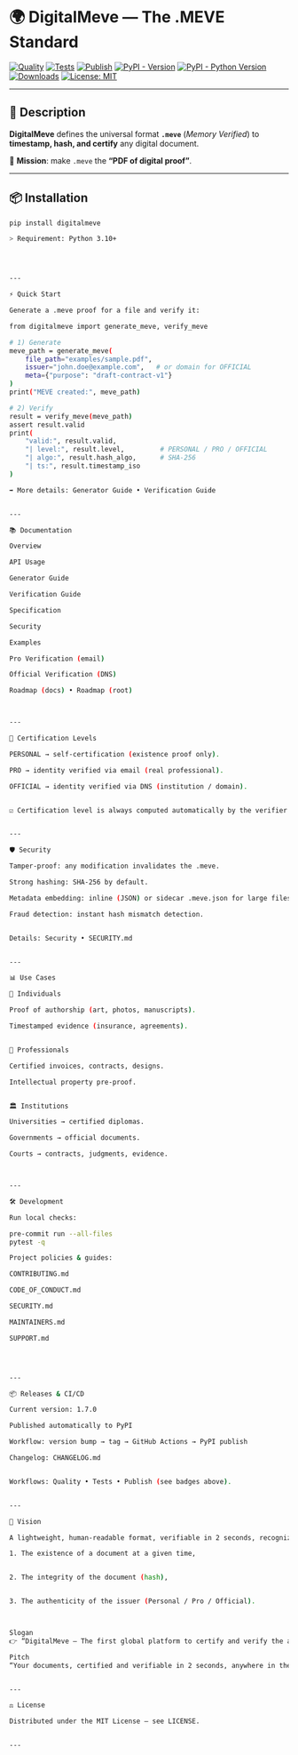 
# 🌍 DigitalMeve — The .MEVE Standard

[![Quality](https://github.com/BACOUL/digitalmeve/actions/workflows/quality.yml/badge.svg?branch=main)](https://github.com/BACOUL/digitalmeve/actions/workflows/quality.yml)
[![Tests](https://github.com/BACOUL/digitalmeve/actions/workflows/tests.yml/badge.svg?branch=main)](https://github.com/BACOUL/digitalmeve/actions/workflows/tests.yml)
[![Publish](https://github.com/BACOUL/digitalmeve/actions/workflows/publish.yml/badge.svg?branch=main)](https://github.com/BACOUL/digitalmeve/actions/workflows/publish.yml)
[![PyPI - Version](https://img.shields.io/pypi/v/digitalmeve.svg?label=DigitalMeve&logo=pypi)](https://pypi.org/project/digitalmeve/)
[![PyPI - Python Version](https://img.shields.io/pypi/pyversions/digitalmeve.svg?logo=python&label=Python)](https://pypi.org/project/digitalmeve/)
[![Downloads](https://pepy.tech/badge/digitalmeve)](https://pepy.tech/project/digitalmeve)
[![License: MIT](https://img.shields.io/badge/License-MIT-green.svg)](LICENSE)

---

## 📖 Description

**DigitalMeve** defines the universal format **`.meve`** (*Memory Verified*) to **timestamp, hash, and certify** any digital document.

🎯 **Mission**: make `.meve` the **“PDF of digital proof”**.

---

## 📦 Installation

```bash
pip install digitalmeve

> Requirement: Python 3.10+




---

⚡ Quick Start

Generate a .meve proof for a file and verify it:

from digitalmeve import generate_meve, verify_meve

# 1) Generate
meve_path = generate_meve(
    file_path="examples/sample.pdf",
    issuer="john.doe@example.com",   # or domain for OFFICIAL
    meta={"purpose": "draft-contract-v1"}
)
print("MEVE created:", meve_path)

# 2) Verify
result = verify_meve(meve_path)
assert result.valid
print(
    "valid:", result.valid,
    "| level:", result.level,         # PERSONAL / PRO / OFFICIAL
    "| algo:", result.hash_algo,      # SHA-256
    "| ts:", result.timestamp_iso
)

➡️ More details: Generator Guide • Verification Guide


---

📚 Documentation

Overview

API Usage

Generator Guide

Verification Guide

Specification

Security

Examples

Pro Verification (email)

Official Verification (DNS)

Roadmap (docs) • Roadmap (root)



---

🔑 Certification Levels

PERSONAL → self-certification (existence proof only).

PRO → identity verified via email (real professional).

OFFICIAL → identity verified via DNS (institution / domain).


☑️ Certification level is always computed automatically by the verifier.


---

🛡 Security

Tamper-proof: any modification invalidates the .meve.

Strong hashing: SHA-256 by default.

Metadata embedding: inline (JSON) or sidecar .meve.json for large files.

Fraud detection: instant hash mismatch detection.


Details: Security • SECURITY.md


---

📊 Use Cases

👤 Individuals

Proof of authorship (art, photos, manuscripts).

Timestamped evidence (insurance, agreements).


👔 Professionals

Certified invoices, contracts, designs.

Intellectual property pre-proof.


🏛 Institutions

Universities → certified diplomas.

Governments → official documents.

Courts → contracts, judgments, evidence.



---

🛠 Development

Run local checks:

pre-commit run --all-files
pytest -q

Project policies & guides:

CONTRIBUTING.md

CODE_OF_CONDUCT.md

SECURITY.md

MAINTAINERS.md

SUPPORT.md




---

📦 Releases & CI/CD

Current version: 1.7.0

Published automatically to PyPI

Workflow: version bump → tag → GitHub Actions → PyPI publish

Changelog: CHANGELOG.md


Workflows: Quality • Tests • Publish (see badges above).


---

🚀 Vision

A lightweight, human-readable format, verifiable in 2 seconds, recognized worldwide to prove:

1. The existence of a document at a given time,


2. The integrity of the document (hash),


3. The authenticity of the issuer (Personal / Pro / Official).



Slogan
👉 “DigitalMeve — The first global platform to certify and verify the authenticity of your documents.”

Pitch
“Your documents, certified and verifiable in 2 seconds, anywhere in the world.”


---

⚖ License

Distributed under the MIT License — see LICENSE.


---

